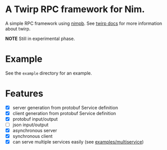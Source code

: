 # A Twirp RPC framework for Nim.

A simple RPC framework using [nimpb](https://github.com/oswjk/nimpb). See
[twirp docs](https://twitchtv.github.io/twirp/docs/intro.html) for more
information about twirp.

**NOTE** Still in experimental phase.

# Example

See the `example` directory for an example.

# Features

- [x] server generation from protobuf Service definition
- [x] client generation from protobuf Service definition
- [x] protobuf input/output
- [ ] json input/output
- [x] asynchronous server
- [x] synchronous client
- [x] can serve multiple services easily (see [examples/multiservice](examples/multiservice))
